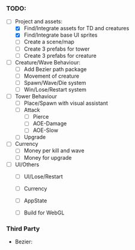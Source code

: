 ### TODO:
- [ ] Project and assets:
  - [x] Find/Integrate assets for TD and creatures
  - [x] Find/Integrate base UI sprites
  - [ ] Create a scene/map
  - [ ] Create 3 prefabs for tower
  - [ ] Create 3 prefabs for creature
- [ ] Creature/Wave Behaviour:
  - [ ] Add Bezier path package
  - [ ] Movement of creature
  - [ ] Spawn/Wave/Die system
  - [ ] Win/Lose/Restart system
- [ ] Tower Behaviour
  - [ ] Place/Spawn with visual assistant
  - [ ] Attack 
    - [ ] Pierce
    - [ ] AOE-Damage
    - [ ] AOE-Slow
  - [ ] Upgrade
- [ ] Currency
  - [ ] Money per kill and wave
  - [ ] Money for upgrade
- [ ] UI/Others
  - [ ] UI/Lose/Restart
  - [ ] Currency
  - [ ] AppState
  - [ ] Build for WebGL


### Third Party
- Bezier: 